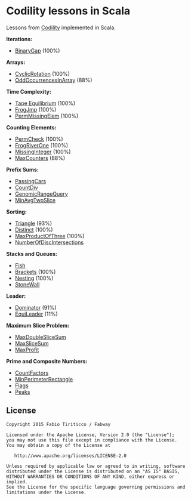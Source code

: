 Codility lessons in Scala
=========================

Lessons from [Codility](https://codility.com) implemented in Scala.

**Iterations:**

* [BinaryGap](https://github.com/ticofab/codility-scala-lessons/blob/master/src/iterations/BinaryGap.sc) (100%)

**Arrays:**

* [CyclicRotation](https://github.com/ticofab/codility-scala-lessons/blob/master/src/arrays/CyclicRotation.sc) (100%)
* [OddOccurrencesInArray](https://github.com/ticofab/codility-scala-lessons/blob/master/src/arrays/OddOccurrencesInArray.sc) (88%)

**Time Complexity:**

* [Tape Equilibrium](https://github.com/ticofab/codility-scala-lessons/blob/master/src/timecomplexity/TapeEquilibrium.sc) (100%)
* [FrogJmp](https://github.com/ticofab/codility-scala-lessons/blob/master/src/timecomplexity/FrogJmp.sc) (100%)
* [PermMissingElem](https://github.com/ticofab/codility-scala-lessons/blob/master/src/timecomplexity/PermMissingElem.sc) (100%)

**Counting Elements:**

* [PermCheck](https://github.com/ticofab/codility-scala-lessons/blob/master/src/countingelements/PermCheck.sc) (100%)
* [FrogRiverOne](https://github.com/ticofab/codility-scala-lessons/blob/master/src/countingelements/FrogRiverOne.sc) (100%)
* [MissingInteger](https://github.com/ticofab/codility-scala-lessons/blob/master/src/countingelements/MissingInteger.sc) (100%)
* [MaxCounters](https://github.com/ticofab/codility-scala-lessons/blob/master/src/countingelements/MaxCounters.sc) (88%)

**Prefix Sums:**

* [PassingCars](https://github.com/ticofab/codility-scala-lessons/blob/master/src/prefixsums/PassingCars.sc)
* [CountDiv](https://github.com/ticofab/codility-scala-lessons/blob/master/src/prefixsums/CountDiv.sc)
* [GenomicRangeQuery](https://github.com/ticofab/codility-scala-lessons/blob/master/src/prefixsums/GenomicRangeQuery.sc)
* [MinAvgTwoSlice](https://github.com/ticofab/codility-scala-lessons/blob/master/src/prefixsums/MinAvgTwoSlice.sc)

**Sorting:**

* [Triangle](https://github.com/ticofab/codility-scala-lessons/blob/master/src/sorting/Triangle.sc) (93%)
* [Distinct](https://github.com/ticofab/codility-scala-lessons/blob/master/src/sorting/Distinct.sc) (100%)
* [MaxProductOfThree](https://github.com/ticofab/codility-scala-lessons/blob/master/src/sorting/MaxProductOfThree.sc) (100%)
* [NumberOfDiscIntersections](https://github.com/ticofab/codility-scala-lessons/blob/master/src/sorting/NumberOfDiscIntersections.sc)

**Stacks and Queues:**

* [Fish](https://github.com/ticofab/codility-scala-lessons/blob/master/src/stacksandqueues/Fish.sc)
* [Brackets](https://github.com/ticofab/codility-scala-lessons/blob/master/src/stacksandqueues/Brackets.sc) (100%)
* [Nesting](https://github.com/ticofab/codility-scala-lessons/blob/master/src/stacksandqueues/Nesting.sc) (100%)
* [StoneWall](https://github.com/ticofab/codility-scala-lessons/blob/master/src/stacksandqueues/StoneWall.sc)

**Leader:**

* [Dominator](https://github.com/ticofab/codility-scala-lessons/blob/master/src/leader/Dominator.sc) (91%)
* [EquiLeader](https://github.com/ticofab/codility-scala-lessons/blob/master/src/leader/EquiLeader.sc) (11%)

**Maximum Slice Problem:**

* [MaxDoubleSliceSum](https://github.com/ticofab/codility-scala-lessons/blob/master/src/maximumsliceproblem/MaxDoubleSliceSum.sc)
* [MaxSliceSum](https://github.com/ticofab/codility-scala-lessons/blob/master/src/maximumsliceproblem/MaxSliceSum.sc)
* [MaxProfit](https://github.com/ticofab/codility-scala-lessons/blob/master/src/maximumsliceproblem/MaxProfit.sc)

**Prime and Composite Numbers:**

* [CountFactors](https://github.com/ticofab/codility-scala-lessons/blob/master/src/primeandcompositenumbers/CountFactors.sc)
* [MinPerimeterRectangle](https://github.com/ticofab/codility-scala-lessons/blob/master/src/primeandcompositenumbers/MinPerimeterRectangle.sc)
* [Flags](https://github.com/ticofab/codility-scala-lessons/blob/master/src/primeandcompositenumbers/Flags.sc)
* [Peaks](https://github.com/ticofab/codility-scala-lessons/blob/master/src/primeandcompositenumbers/Peaks.sc)


License
--------

    Copyright 2015 Fabio Tiriticco / Fabway

    Licensed under the Apache License, Version 2.0 (the "License");
    you may not use this file except in compliance with the License.
    You may obtain a copy of the License at

       http://www.apache.org/licenses/LICENSE-2.0

    Unless required by applicable law or agreed to in writing, software
    distributed under the License is distributed on an "AS IS" BASIS,
    WITHOUT WARRANTIES OR CONDITIONS OF ANY KIND, either express or implied.
    See the License for the specific language governing permissions and
    limitations under the License.


